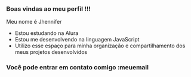 
### Boas vindas ao meu perfil !!!

Meu nome é Jhennifer

- Estou estudando na Alura
- Estou me desenvolvendo na linguagem JavaScript
- Utilizo esse espaço para minha organização e compartilhamento dos meus projetos desenvolvidos

### Você pode entrar em contato comigo :meuemail




